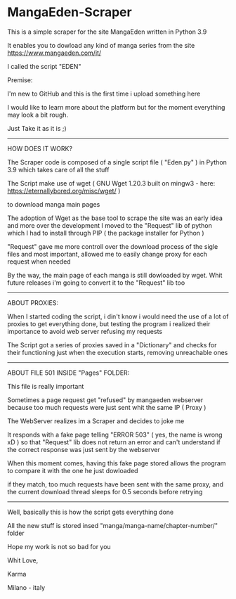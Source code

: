 # MangaEden-Scraper

This is a simple scraper for the site MangaEden written in Python 3.9

It enables you to dowload any kind of manga series from the site https://www.mangaeden.com/it/

I called the script "EDEN"


Premise:

I'm new to GitHub and this is the first time i upload something here

I would like to learn more about the platform but for the moment everything may look a bit rough. 

Just Take it as it is ;)


---------------------------

HOW DOES IT WORK?


The Scraper code is composed of a single script file ( "Eden.py" ) in Python 3.9 which takes care of all the stuff

The Script make use of wget ( GNU Wget 1.20.3 built on mingw3 - here: https://eternallybored.org/misc/wget/ )

to download manga main pages


The adoption of Wget as the base tool to scrape the site was an early idea and more over the development I moved to the "Request" lib of python which I had to install through PIP ( the package installer for Python )

"Request" gave me more controll over the download process of the sigle files and most important, allowed me to easily change proxy for each request when needed

By the way, the main page of each manga is still dowloaded by wget. Whit future releases i'm going to convert it to the "Request" lib too

---------------------------

ABOUT PROXIES:


When I started coding the script, i din't know i would need the use of a lot of proxies to get everything done, but testing the program i realized their importance to avoid web server refusing my requests

The Script got a series of proxies saved in a "Dictionary" and checks for their functioning just when the execution starts, removing unreachable ones

---------------------------

ABOUT FILE 501 INSIDE "Pages" FOLDER:


This file is really important

Sometimes a page request get "refused" by mangaeden webserver because too much requests were just sent whit the same IP ( Proxy )

The WebServer realizes im a Scraper and decides to joke me

It responds with a fake page telling "ERROR 503" ( yes, the name is wrong xD ) so that "Request" lib does not return an error and can't understand if the correct response was just sent by the webserver

When this moment comes, having this fake page stored allows the program to compare it with the one he just dowloaded

if they match, too much requests have been sent with the same proxy, and the current download thread sleeps for 0.5 seconds before retrying


---------------------------

Well, basically this is how the script gets everything done

All the new stuff is stored insed "manga/manga-name/chapter-number/" folder




Hope my work is not so bad for you


Whit Love,

Karma



Milano - italy
